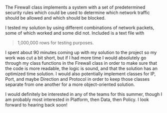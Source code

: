 The Firewall class implements a system with a set of predetermined security
rules which could be used to determine which network traffic should be 
allowed and which should be blocked. 

I tested my solution by using different combinations of network packets,
some of which worked and some did not. Included is a text file with 
>1,000,000 rows for testing purposes. 

I spent about 90 minutes coming up with my solution to the project so my 
work was cut a bit short, but if I had more time I would absolutely go
through my class functions in the Firewall class in order to make sure 
that the code is more readable, the logic is sound, and that the solution
has an optimized time solution. I would also potentially implement classes 
for IP, Port, and maybe Direction and Protocol in order to keep those 
classes separate from one another for a more object-oriented solution.

I would definitely be interested in any of the teams for this summer, though
I am probably most interested in Platform, then Data, then Policy. I look forward
to hearing back soon!
